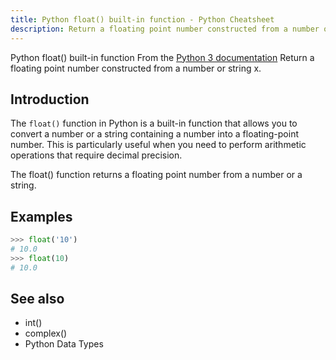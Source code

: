 ```yaml
---
title: Python float() built-in function - Python Cheatsheet
description: Return a floating point number constructed from a number or string x.
---
```


<base-title :title="frontmatter.title" :description="frontmatter.description">
Python float() built-in function
</base-title>

<base-disclaimer>
  <base-disclaimer-title>
    From the <a target="_blank" href="https://docs.python.org/3/library/functions.html#float">Python 3 documentation</a>
  </base-disclaimer-title>
  <base-disclaimer-content>
   Return a floating point number constructed from a number or string x.
  </base-disclaimer-content>
</base-disclaimer>

## Introduction

The `float()` function in Python is a built-in function that allows you to convert a number or a string containing a number into a floating-point number. This is particularly useful when you need to perform arithmetic operations that require decimal precision.

The <router-link to="/builtin/float">float()</router-link> function returns a floating point number from a number or a string.

## Examples

```python
>>> float('10')
# 10.0
>>> float(10)
# 10.0
```

## See also

- <router-link to="/builtin/int/">int()</router-link>
- <router-link to="/builtin/complex/">complex()</router-link>
- <router-link to="/blog/python-data-types/">Python Data Types</router-link>
